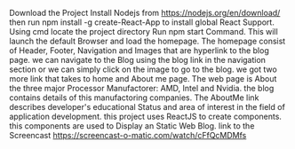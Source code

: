 Download the Project
Install Nodejs from https://nodejs.org/en/download/
then run npm install -g create-React-App to  install global React Support.
Using cmd locate the project directory
Run npm start Command. This will launch the default Browser and load the homepage. The homepage consist of Header, Footer, Navigation and Images that are hyperlink to the blog page.
we can navigate to the Blog using the blog link in the navigation section or we can simply click on the image to go to the blog. we got two more link that takes to home and About me page.
The web page is About the three major Processor Manufactorer: AMD, Intel and Nvidia. the blog contains details of this manufactoring companies.
The AboutMe link describes developer's educational Status and area of interest in the field of application development.
this project uses ReactJS to create components. this components are used to Display an Static Web Blog.
link to the Screencast https://screencast-o-matic.com/watch/cFfQcMDMfs
